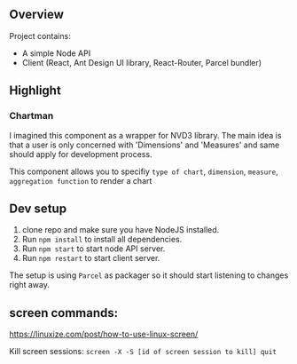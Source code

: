 ## Overview
Project contains:
- A simple Node API
- Client (React, Ant Design UI library, React-Router, Parcel bundler)

## Highlight

### Chartman

I imagined this component as a wrapper for NVD3 library. The main idea is that a user is only concerned with 'Dimensions' and 'Measures' and same should apply for development process. 

This component allows you to specifiy `type of chart`, `dimension`, `measure`, `aggregation function` to render a chart

## Dev setup
1. clone repo and make sure you have NodeJS installed.
2. Run `npm install` to install all dependencies.
3. Run `npm start` to start node API server.
4. Run `npm restart` to start client server.

The setup is using `Parcel` as packager so it should start listening to changes right away.

## screen commands:

https://linuxize.com/post/how-to-use-linux-screen/

Kill screen sessions: `screen -X -S [id of screen session to kill] quit`
